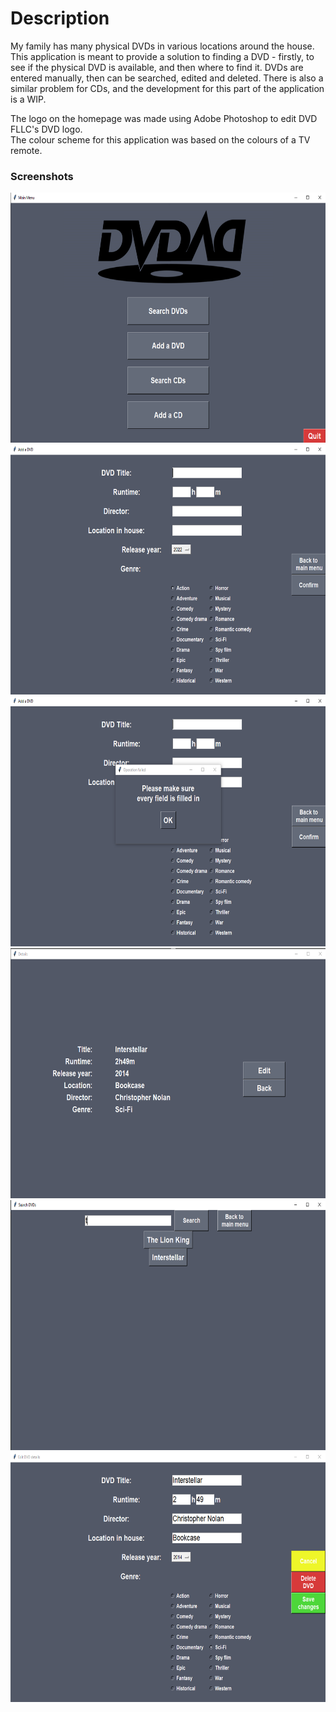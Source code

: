# Description

My family has many physical DVDs in various locations around the house. This application is meant to provide a solution to finding a DVD - firstly, to see if the physical DVD is available, and then where to find it.
DVDs are entered manually, then can be searched, edited and deleted.
There is also a similar problem for CDs, and the development for this part of the application is a WIP.

The logo on the homepage was made using Adobe Photoshop to edit DVD FLLC's DVD logo.  
The colour scheme for this application was based on the colours of a TV remote.

### Screenshots

<img src="screenshots\homepage.png" height="400"/>
<img src="screenshots\add_dvd.png" height="400"/>
<img src="screenshots\add_dvd_error.png" height="400"/>
<img src="screenshots\dvd_info.png" height="400"/>
<img src="screenshots\search.png" height="400"/>
<img src="screenshots\edit_dvd.png" height="400"/>
